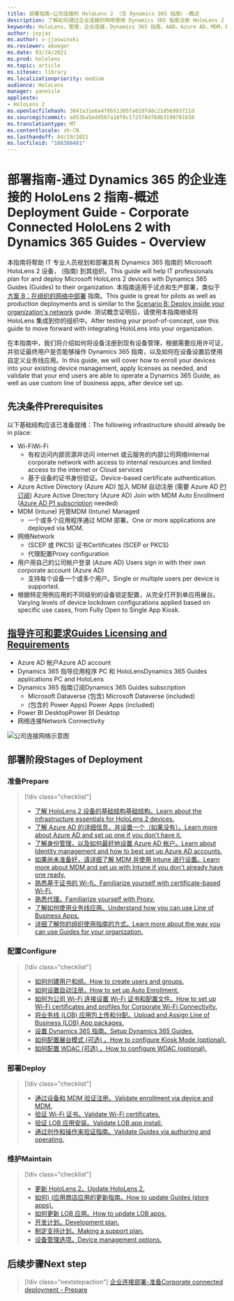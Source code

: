 ```yaml
---
title: 部署指南–公司连接的 HoloLens 2 （含 Dynamics 365 指南）-概述
description: 了解如何通过企业连接的网络使用 Dynamics 365 指南注册 HoloLens 2 设备。
keywords: HoloLens，管理，企业连接，Dynamics 365 指南，AAD，Azure AD，MDM，移动设备管理
author: joyjaz
ms.author: v-jjaswinski
ms.reviewer: aboeger
ms.date: 03/24/2021
ms.prod: hololens
ms.topic: article
ms.sitesec: library
ms.localizationpriority: medium
audience: HoloLens
manager: yannisle
appliesto:
- HoloLens 2
ms.openlocfilehash: 3041a31e6a4f8b51385fa02dfddc21d56993721d
ms.sourcegitcommit: ad53ba5edd567a18f0c172578d78db3190701650
ms.translationtype: MT
ms.contentlocale: zh-CN
ms.lasthandoff: 04/19/2021
ms.locfileid: "108308481"
---
```

# <a name="deployment-guide---corporate-connected-hololens-2-with-dynamics-365-guides---overview"></a><span data-ttu-id="fc49c-104">部署指南-通过 Dynamics 365 的企业连接的 HoloLens 2 指南-概述</span><span class="sxs-lookup"><span data-stu-id="fc49c-104">Deployment Guide - Corporate Connected HoloLens 2 with Dynamics 365 Guides - Overview</span></span>

<span data-ttu-id="fc49c-105">本指南将帮助 IT 专业人员规划和部署具有 Dynamics 365 指南的 Microsoft HoloLens 2 设备， (指南) 到其组织。</span><span class="sxs-lookup"><span data-stu-id="fc49c-105">This guide will help IT professionals plan for and deploy Microsoft HoloLens 2 devices with Dynamics 365 Guides (Guides) to their organization.</span></span> <span data-ttu-id="fc49c-106">本指南适用于试点和生产部署，类似于 [方案 B：在组织的网络中部署](https://docs.microsoft.com/hololens/common-scenarios#scenario-b-deploy-inside-your-organizations-network) 指南。</span><span class="sxs-lookup"><span data-stu-id="fc49c-106">This guide is great for pilots as well as production deployments and is similar to the [Scenario B: Deploy inside your organization's network](https://docs.microsoft.com/hololens/common-scenarios#scenario-b-deploy-inside-your-organizations-network) guide.</span></span> <span data-ttu-id="fc49c-107">测试概念证明后，请使用本指南继续将 HoloLens 集成到你的组织中。</span><span class="sxs-lookup"><span data-stu-id="fc49c-107">After testing your proof-of-concept, use this guide to move forward with integrating HoloLens into your organization.</span></span>

<span data-ttu-id="fc49c-108">在本指南中，我们将介绍如何将设备注册到现有设备管理，根据需要应用许可证，并验证最终用户是否能够操作 Dynamics 365 指南，以及如何在设备设置后使用自定义业务线应用。</span><span class="sxs-lookup"><span data-stu-id="fc49c-108">In this guide, we will cover how to enroll your devices into your existing device management, apply licenses as needed, and validate that your end users are able to operate a Dynamics 365 Guide, as well as use custom line of business apps, after device set up.</span></span> 

## <a name="prerequisites"></a><span data-ttu-id="fc49c-109">先决条件</span><span class="sxs-lookup"><span data-stu-id="fc49c-109">Prerequisites</span></span>

<span data-ttu-id="fc49c-110">以下基础结构应该已准备就绪：</span><span class="sxs-lookup"><span data-stu-id="fc49c-110">The following infrastructure should already be in place:</span></span>
- <span data-ttu-id="fc49c-111">Wi-Fi</span><span class="sxs-lookup"><span data-stu-id="fc49c-111">Wi-Fi</span></span>
    - <span data-ttu-id="fc49c-112">有权访问内部资源并访问 internet 或云服务的内部公司网络</span><span class="sxs-lookup"><span data-stu-id="fc49c-112">Internal corporate network with access to internal resources and limited access to the internet or Cloud services</span></span>
    - <span data-ttu-id="fc49c-113">基于设备的证书身份验证。</span><span class="sxs-lookup"><span data-stu-id="fc49c-113">Device-based certificate authentication.</span></span>
- <span data-ttu-id="fc49c-114">Azure Active Directory (Azure AD) 加入 MDM 自动注册 (需要 Azure AD [P1 订阅](https://docs.microsoft.com/azure/active-directory/fundamentals/active-directory-whatis)) </span><span class="sxs-lookup"><span data-stu-id="fc49c-114">Azure Active Directory (Azure AD) Join with MDM Auto Enrollment ([Azure AD P1 subscription](https://docs.microsoft.com/azure/active-directory/fundamentals/active-directory-whatis) needed)</span></span>
- <span data-ttu-id="fc49c-115">MDM (Intune) 托管</span><span class="sxs-lookup"><span data-stu-id="fc49c-115">MDM (Intune) Managed</span></span>
    - <span data-ttu-id="fc49c-116">一个或多个应用程序通过 MDM 部署。</span><span class="sxs-lookup"><span data-stu-id="fc49c-116">One or more applications are deployed via MDM.</span></span>
- <span data-ttu-id="fc49c-117">网络</span><span class="sxs-lookup"><span data-stu-id="fc49c-117">Network</span></span> 
    - <span data-ttu-id="fc49c-118"> (SCEP 或 PKCS) 证书</span><span class="sxs-lookup"><span data-stu-id="fc49c-118">Certificates (SCEP or PKCS)</span></span>
    - <span data-ttu-id="fc49c-119">代理配置</span><span class="sxs-lookup"><span data-stu-id="fc49c-119">Proxy configuration</span></span>
- <span data-ttu-id="fc49c-120">用户用自己的公司帐户登录 (Azure AD) </span><span class="sxs-lookup"><span data-stu-id="fc49c-120">Users sign in with their own corporate account (Azure AD)</span></span>
    - <span data-ttu-id="fc49c-121">支持每个设备一个或多个用户。</span><span class="sxs-lookup"><span data-stu-id="fc49c-121">Single or multiple users per device is supported.</span></span>
- <span data-ttu-id="fc49c-122">根据特定用例应用的不同级别的设备锁定配置，从完全打开到单应用展台。</span><span class="sxs-lookup"><span data-stu-id="fc49c-122">Varying levels of device lockdown configurations applied based on specific use cases, from Fully Open to Single App Kiosk.</span></span>

## <a name="guides-licensing-and-requirements"></a>[<span data-ttu-id="fc49c-123">指导许可和要求</span><span class="sxs-lookup"><span data-stu-id="fc49c-123">Guides Licensing and Requirements</span></span>](https://docs.microsoft.com/dynamics365/mixed-reality/guides/requirements#licensing-and-product-requirements)
- <span data-ttu-id="fc49c-124">Azure AD 帐户</span><span class="sxs-lookup"><span data-stu-id="fc49c-124">Azure AD account</span></span>
- <span data-ttu-id="fc49c-125">Dynamics 365 指导应用程序 PC 和 HoloLens</span><span class="sxs-lookup"><span data-stu-id="fc49c-125">Dynamics 365 Guides applications PC and HoloLens</span></span>
- <span data-ttu-id="fc49c-126">Dynamics 365 指南订阅</span><span class="sxs-lookup"><span data-stu-id="fc49c-126">Dynamics 365 Guides subscription</span></span>
    - <span data-ttu-id="fc49c-127">Microsoft Dataverse (包含) </span><span class="sxs-lookup"><span data-stu-id="fc49c-127">Microsoft Dataverse (included)</span></span>
    - <span data-ttu-id="fc49c-128"> (包含的 Power Apps) </span><span class="sxs-lookup"><span data-stu-id="fc49c-128">Power Apps (included)</span></span>
- <span data-ttu-id="fc49c-129">Power BI Desktop</span><span class="sxs-lookup"><span data-stu-id="fc49c-129">Power BI Desktop</span></span>
- <span data-ttu-id="fc49c-130">网络连接</span><span class="sxs-lookup"><span data-stu-id="fc49c-130">Network Connectivity</span></span>

![公司连接网络示意图](./images/corpconnected-diagHL2-guides.png)

## <a name="stages-of-deployment"></a><span data-ttu-id="fc49c-132">部署阶段</span><span class="sxs-lookup"><span data-stu-id="fc49c-132">Stages of Deployment</span></span>
### <a name="prepare"></a><span data-ttu-id="fc49c-133">准备</span><span class="sxs-lookup"><span data-stu-id="fc49c-133">Prepare</span></span>
> [!div class="checklist"]
>- [<span data-ttu-id="fc49c-134">了解 HoloLens 2 设备的基础结构基础结构。</span><span class="sxs-lookup"><span data-stu-id="fc49c-134">Learn about the infrastructure essentials for HoloLens 2 devices.</span></span>](hololens2-corp-connected-prepare.md#infrastructure-essentials)
>- [<span data-ttu-id="fc49c-135">了解 Azure AD 的详细信息，并设置一个（如果没有）。</span><span class="sxs-lookup"><span data-stu-id="fc49c-135">Learn more about Azure AD and set up one if you don't have it.</span></span>](hololens2-corp-connected-prepare.md#azure-active-directory)
>- [<span data-ttu-id="fc49c-136">了解身份管理，以及如何最好地设置 Azure AD 帐户。</span><span class="sxs-lookup"><span data-stu-id="fc49c-136">Learn about Identity management and how to best set up Azure AD accounts.</span></span>](hololens2-corp-connected-prepare.md#identity-management)
>- [<span data-ttu-id="fc49c-137">如果尚未准备好，请详细了解 MDM 并使用 Intune 进行设置。</span><span class="sxs-lookup"><span data-stu-id="fc49c-137">Learn more about MDM and set up with Intune if you don't already have one ready.</span></span>](hololens2-corp-connected-prepare.md#mobile-device-management)
>- [<span data-ttu-id="fc49c-138">熟悉基于证书的 Wi-fi。</span><span class="sxs-lookup"><span data-stu-id="fc49c-138">Familiarize yourself with certificate-based Wi-Fi.</span></span>](hololens2-corp-connected-prepare.md#certificates)
>- [<span data-ttu-id="fc49c-139">熟悉代理。</span><span class="sxs-lookup"><span data-stu-id="fc49c-139">Familiarize yourself with Proxy.</span></span>](hololens2-corp-connected-prepare.md#proxy)
>- [<span data-ttu-id="fc49c-140">了解如何使用业务线应用。</span><span class="sxs-lookup"><span data-stu-id="fc49c-140">Understand how you can use Line of Business Apps.</span></span>](hololens2-corp-connected-prepare.md#line-of-business-apps)
>- [<span data-ttu-id="fc49c-141">详细了解你的组织使用指南的方式。</span><span class="sxs-lookup"><span data-stu-id="fc49c-141">Learn more about the way you can use Guides for your organization.</span></span>](hololens2-corp-connected-prepare.md#guides-playbook)
### <a name="configure"></a><span data-ttu-id="fc49c-142">配置</span><span class="sxs-lookup"><span data-stu-id="fc49c-142">Configure</span></span>
> [!div class="checklist"]
>- [<span data-ttu-id="fc49c-143">如何创建用户和组。</span><span class="sxs-lookup"><span data-stu-id="fc49c-143">How to create users and groups.</span></span>](hololens2-corp-connected-configure.md#azure-users-and-groups)
>- [<span data-ttu-id="fc49c-144">如何设置自动注册。</span><span class="sxs-lookup"><span data-stu-id="fc49c-144">How to set up Auto Enrollment.</span></span>](hololens2-corp-connected-configure.md#auto-enrollment-on-hololens-2)
>- [<span data-ttu-id="fc49c-145">如何为公司 Wi-Fi 连接设置 Wi-Fi 证书和配置文件。</span><span class="sxs-lookup"><span data-stu-id="fc49c-145">How to set up Wi-Fi certificates and profiles for Corporate Wi-Fi Connectivity.</span></span>](hololens2-corp-connected-configure.md#corporate-wi-fi-connectivity)
>- [<span data-ttu-id="fc49c-146">将业务线 (LOB) 应用包上传和分配。</span><span class="sxs-lookup"><span data-stu-id="fc49c-146">Upload and Assign Line of Business (LOB) App packages.</span></span>](hololens2-corp-connected-configure.md#app-deployment)
>- [<span data-ttu-id="fc49c-147">设置 Dynamics 365 指南。</span><span class="sxs-lookup"><span data-stu-id="fc49c-147">Setup Dynamics 365 Guides.</span></span>](hololens2-corp-connected-configure.md#setup-guides-application-licenses-dataverse-and-authoring)
>- [<span data-ttu-id="fc49c-148">如何配置展台模式 (可选) 。</span><span class="sxs-lookup"><span data-stu-id="fc49c-148">How to configure Kiosk Mode (optional).</span></span>](hololens2-corp-connected-configure.md#optional-kiosk-mode)
>- [<span data-ttu-id="fc49c-149">如何配置 WDAC (可选) 。</span><span class="sxs-lookup"><span data-stu-id="fc49c-149">How to configure WDAC (optional).</span></span>](hololens2-corp-connected-configure.md#optional-wdac)
### <a name="deploy"></a><span data-ttu-id="fc49c-150">部署</span><span class="sxs-lookup"><span data-stu-id="fc49c-150">Deploy</span></span>
> [!div class="checklist"]
>-  [<span data-ttu-id="fc49c-151">通过设备和 MDM 验证注册。</span><span class="sxs-lookup"><span data-stu-id="fc49c-151">Validate enrollment via device and MDM.</span></span>](hololens2-corp-connected-deploy.md#enrollment-validation)
>-  [<span data-ttu-id="fc49c-152">验证 Wi-Fi 证书。</span><span class="sxs-lookup"><span data-stu-id="fc49c-152">Validate Wi-Fi certificates.</span></span>](hololens2-corp-connected-deploy.md#wi-fi-certificate-validation)
>-  [<span data-ttu-id="fc49c-153">验证 LOB 应用安装。</span><span class="sxs-lookup"><span data-stu-id="fc49c-153">Validate LOB app install.</span></span>](hololens2-corp-connected-deploy.md#validate-lob-app-install)
>-  [<span data-ttu-id="fc49c-154">通过创作和操作来验证指南。</span><span class="sxs-lookup"><span data-stu-id="fc49c-154">Validate Guides via authoring and operating.</span></span>](hololens2-corp-connected-deploy.md#validate-dynamics-365-guides)
### <a name="maintain"></a><span data-ttu-id="fc49c-155">维护</span><span class="sxs-lookup"><span data-stu-id="fc49c-155">Maintain</span></span>
> [!div class="checklist"]
>- [<span data-ttu-id="fc49c-156">更新 HoloLens 2。</span><span class="sxs-lookup"><span data-stu-id="fc49c-156">Update HoloLens 2.</span></span>](hololens2-corp-connected-maintain.md#update-hololens)
>- [<span data-ttu-id="fc49c-157">如何)  (应用商店应用的更新指南。</span><span class="sxs-lookup"><span data-stu-id="fc49c-157">How to update Guides (store apps).</span></span>](hololens2-corp-connected-maintain.md#how-to-update-dynamics-365-guides-and-other-store-apps)
>- [<span data-ttu-id="fc49c-158">如何更新 LOB 应用。</span><span class="sxs-lookup"><span data-stu-id="fc49c-158">How to update LOB apps.</span></span>](hololens2-corp-connected-maintain.md#how-to-update-lob-apps) 
>- [<span data-ttu-id="fc49c-159">开发计划。</span><span class="sxs-lookup"><span data-stu-id="fc49c-159">Development plan.</span></span>](hololens2-corp-connected-maintain.md#development-plan) 
>- [<span data-ttu-id="fc49c-160">制定支持计划。</span><span class="sxs-lookup"><span data-stu-id="fc49c-160">Making a support plan.</span></span>](hololens2-corp-connected-maintain.md#support-plan)
>- [<span data-ttu-id="fc49c-161">设备管理选项。</span><span class="sxs-lookup"><span data-stu-id="fc49c-161">Device management options.</span></span>](hololens2-corp-connected-maintain.md#device-management)

## <a name="next-step"></a><span data-ttu-id="fc49c-162">后续步骤</span><span class="sxs-lookup"><span data-stu-id="fc49c-162">Next step</span></span> 
> [!div class="nextstepaction"]
> [<span data-ttu-id="fc49c-163">企业连接部署-准备</span><span class="sxs-lookup"><span data-stu-id="fc49c-163">Corporate connected deployment - Prepare</span></span>](hololens2-corp-connected-prepare.md)
